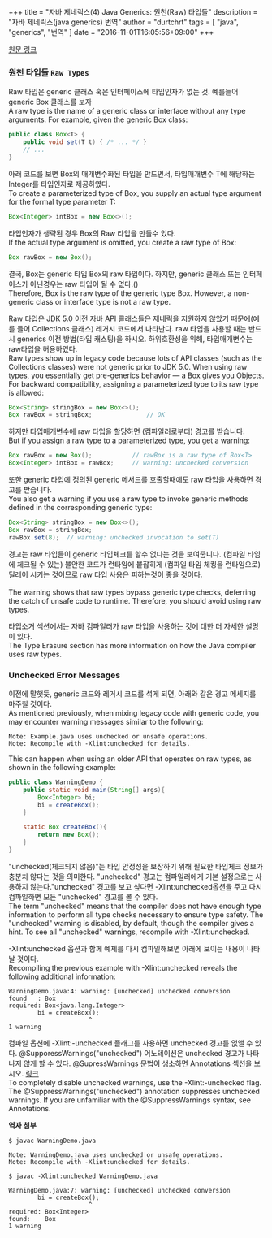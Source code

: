 +++
title = "자바 제네릭스(4) Java Generics: 원천(Raw) 타입들"
description = "자바 제네릭스(java generics) 번역"
author = "durtchrt"
tags = [ "java", "generics", "번역"  ]
date = "2016-11-01T16:05:56+09:00"
+++

[원문 링크](https://docs.oracle.com/javase/tutorial/java/generics/rawTypes.html)

### 원천 타입들 `Raw Types`

Raw 타입은 generic 클래스 혹은 인터페이스에 타입인자가 없는 것. 예를들어 generic Box 클래스를 보자
<br>
A raw type is the name of a generic class or interface without any type arguments. For example, given the generic Box class:
```java
public class Box<T> {
    public void set(T t) { /* ... */ }
    // ...
}
```

아래 코드를 보면 Box<T>의 매개변수화된 타입을 만드면서, 타입매개변수 T에 해당하는 Integer를 타입인자로 제공하였다.
<br>
To create a parameterized type of Box<T>, you supply an actual type argument for the formal type parameter T:

```java
Box<Integer> intBox = new Box<>();
```

타입인자가 생략된 경우 Box<T>의 Raw 타입을 만들수 있다.
<br>
If the actual type argument is omitted, you create a raw type of Box<T>:

```java
Box rawBox = new Box();
```
결국, Box는 generic 타입 Box<T>의 raw 타입이다. 하지만, generic 클래스 또는 인터페이스가 아닌경우는 raw 타입이 될 수 없다.()
<br>
Therefore, Box is the raw type of the generic type Box<T>. However, a non-generic class or interface type is not a raw type.

Raw 타입은 JDK 5.0 이전 자바 API 클래스들은 제네릭을 지원하지 않았기 때문에(예를 들어 Collections 클래스) 레거시 코드에서 나타난다. raw 타입을 사용할 때는 반드시 generics 이전 방법(타입 캐스팅)을 하시오. 하위호환성을 위해, 타입매개변수는 raw타입을 허용하였다.
<br>
Raw types show up in legacy code because lots of API classes (such as the Collections classes) were not generic prior to JDK 5.0. When using raw types, you essentially get pre-generics behavior — a Box gives you Objects. For backward compatibility, assigning a parameterized type to its raw type is allowed:

```java
Box<String> stringBox = new Box<>();
Box rawBox = stringBox;               // OK
```
하지만 타입매개변수에 raw 타입을 할당하면 (컴파일러로부터) 경고를 받습니다.
<br>
But if you assign a raw type to a parameterized type, you get a warning:

```java
Box rawBox = new Box();           // rawBox is a raw type of Box<T>
Box<Integer> intBox = rawBox;     // warning: unchecked conversion
```
또한 generic 타입에 정의된 generic 메서드를 호출할때에도 raw 타입을 사용하면 경고를 받습니다.
<br>
You also get a warning if you use a raw type to invoke generic methods defined in the corresponding generic type:

```java
Box<String> stringBox = new Box<>();
Box rawBox = stringBox;
rawBox.set(8);  // warning: unchecked invocation to set(T)
```

경고는 raw 타입들이 generic 타입체크를 할수 없다는 것을 보여줍니다. (컴파일 타임에 체크될 수 있는) 불안한 코드가 런타임에 붙잡히게 (컴파일 타임 체킹을 런타임으로) 딜레이 시키는 것이므로 raw 타입 사용은 피하는것이 좋을 것이다.  
<br>
The warning shows that raw types bypass generic type checks, deferring the catch of unsafe code to runtime. Therefore, you should avoid using raw types.

타입소거 섹션에서는 자바 컴파일러가 raw 타입을 사용하는 것에 대한 더 자세한 설명이 있다.
<br>
The Type Erasure section has more information on how the Java compiler uses raw types.

### Unchecked Error Messages

이전에 말햇듯, generic 코드와 레거시 코드를 섞게 되면, 아래와 같은 경고 메세지를 마주칠 것이다.
<br>
As mentioned previously, when mixing legacy code with generic code, you may encounter warning messages similar to the following:

    Note: Example.java uses unchecked or unsafe operations.
    Note: Recompile with -Xlint:unchecked for details.


This can happen when using an older API that operates on raw types, as shown in the following example:

```java
public class WarningDemo {
    public static void main(String[] args){
        Box<Integer> bi;
        bi = createBox();
    }

    static Box createBox(){
        return new Box();
    }
}
```

"unchecked(체크되지 않음)"는 타입 안정성을 보장하기 위해 필요한 타입체크 정보가 충분치 않다는 것을 의미한다. "unchecked" 경고는 컴파일러에게 기본 설정으로는 사용하지 않는다."unchecked" 경고를 보고 싶다면 -Xlint:unchecked옵션을 주고 다시 컴파일하면 모든 "unchecked" 경고를 볼 수 있다.
<br>
The term "unchecked" means that the compiler does not have enough type information to perform all type checks necessary to ensure type safety. The "unchecked" warning is disabled, by default, though the compiler gives a hint. To see all "unchecked" warnings, recompile with -Xlint:unchecked.


-Xlint:unchecked 옵션과 함께 예제를 다시 컴파일해보면 아래에 보이는 내용이 나타날 것이다.
<br>
Recompiling the previous example with -Xlint:unchecked reveals the following additional information:

```shell
WarningDemo.java:4: warning: [unchecked] unchecked conversion
found   : Box
required: Box<java.lang.Integer>
        bi = createBox();
                      ^
1 warning
```

컴파일 옵션에 -Xlint:-unchecked 플래그를 사용하면 unchecked 경고를 없앨 수 있다. @SupporessWarnings("unchecked") 어노테이션은 unchecked 경고가 나타나지 않게 할 수 있다. @SupressWarnings 문법이 생소하면 Annotations 섹션을 보시오. [링크](https://docs.oracle.com/javase/tutorial/java/annotations/index.html)
<br>
To completely disable unchecked warnings, use the -Xlint:-unchecked flag. The @SuppressWarnings("unchecked") annotation suppresses unchecked warnings. If you are unfamiliar with the @SuppressWarnings syntax, see Annotations.


**역자 첨부**
```shell
$ javac WarningDemo.java 

Note: WarningDemo.java uses unchecked or unsafe operations.
Note: Recompile with -Xlint:unchecked for details.
    
$ javac -Xlint:unchecked WarningDemo.java

WarningDemo.java:7: warning: [unchecked] unchecked conversion
        bi = createBox();
                      ^
required: Box<Integer>
found:    Box
1 warning
```

